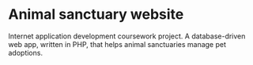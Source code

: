 # Animal sanctuary website

Internet application development coursework project. A database-driven web app, written in PHP, that helps animal sanctuaries manage pet adoptions. 
